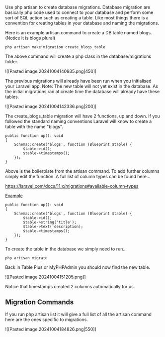 Use php artisan to create database migrations.  Database migration are basically php code used to connect to your database and perform some sort of SQL action such as creating a table.  Like most things there is a convention for creating tables in your database and naming the migrations.

Here is an example artisan command to create a DB table named blogs.  (Notice it is blogs plural)

```
php artisan make:migration create_blogs_table
```

The above command will create a php class in the database/migrations folder.

![[Pasted image 20241004140935.png|450]]

The previous migrations will already have been run when you initialised your Laravel app.
Note: The new table will not yet exist in the database.  As the initial migrations ran at create time the database will already have these tables.

![[Pasted image 20241004142336.png|200]]

The create_blogs_table migration will have 2 functions, up and down.  If you followed the standard naming conventions Laravel will know to create a table with the name "blogs".

```
public function up(): void
{
	Schema::create('blogs', function (Blueprint $table) {
		$table->id();
		$table->timestamps();
	});
}
```

Above is the boilerplate from the artisan command.  To add further columns simply edit the function.  A full list of column types can be found here...

https://laravel.com/docs/11.x/migrations#available-column-types

<u>Example</u>

```
public function up(): void
{
	Schema::create('blogs', function (Blueprint $table) {
		$table->id();
		$table->string('title');
		$table->text('description);
		$table->timestamps();
	});
}
```

To create the table in the database we simply need to run...

```
php artisan migrate
```

Back in Table Plus or MyPHPAdmin you should now find the new table.

![[Pasted image 20241004151205.png]]

Notice that timestamps created 2 columns automatically for us.


## Migration Commands

If you run php artisan list it will give a full list of all the artisan command here are the ones specific to migrations.

![[Pasted image 20241004184826.png|550]]

